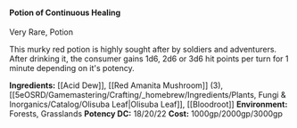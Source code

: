 #### Potion of Continuous Healing
Very Rare, Potion

This murky red potion is highly sought after by soldiers and adventurers. After drinking it, the consumer gains 1d6, 2d6 or 3d6 hit points per turn for 1 minute depending on it's potency.

**Ingredients:** [[Acid Dew]], [[Red Amanita Mushroom]] (3), [[5eOSRD/Gamemastering/Crafting/_homebrew/Ingredients/Plants, Fungi & Inorganics/Catalog/Olisuba Leaf|Olisuba Leaf]], [[Bloodroot]]
**Environment:** Forests, Grasslands
**Potency DC:** 18/20/22
**Cost:** 1000gp/2000gp/3000gp